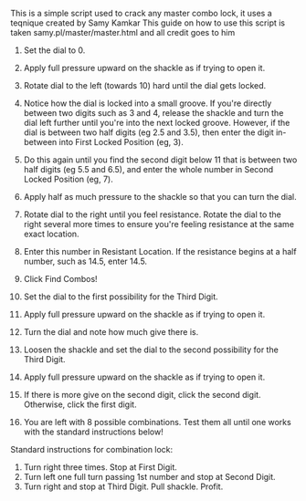 This is a simple script used to crack any master combo lock, it uses a teqnique created by Samy Kamkar
This guide on how to use this script is taken samy.pl/master/master.html and all credit goes to him

1. Set the dial to 0.
2. Apply full pressure upward on the shackle as if trying to open it.
3. Rotate dial to the left (towards 10) hard until the dial gets locked.
4. Notice how the dial is locked into a small groove. If you're directly between two digits such as 3 and 4, release the shackle and turn the dial left further until you're into the next locked groove. However, if the dial is between two half digits (eg 2.5 and 3.5), then enter the digit in-between into First Locked Position (eg, 3).
5. Do this again until you find the second digit below 11 that is between two half digits (eg 5.5 and 6.5), and enter the whole number in Second Locked Position (eg, 7).
6. Apply half as much pressure to the shackle so that you can turn the dial.
7. Rotate dial to the right until you feel resistance. Rotate the dial to the right several more times to ensure you're feeling resistance at the same exact location.
8. Enter this number in Resistant Location. If the resistance begins at a half number, such as 14.5, enter 14.5.
9. Click Find Combos!


10. Set the dial to the first possibility for the Third Digit.
11. Apply full pressure upward on the shackle as if trying to open it.
12. Turn the dial and note how much give there is.
13. Loosen the shackle and set the dial to the second possibility for the Third Digit.
14. Apply full pressure upward on the shackle as if trying to open it.
15. If there is more give on the second digit, click the second digit. Otherwise, click the first digit.
16. You are left with 8 possible combinations. Test them all until one works with the standard instructions below!

Standard instructions for combination lock:
1. Turn right three times. Stop at First Digit.
2. Turn left one full turn passing 1st number and stop at Second Digit.
3. Turn right and stop at Third Digit. Pull shackle. Profit.
